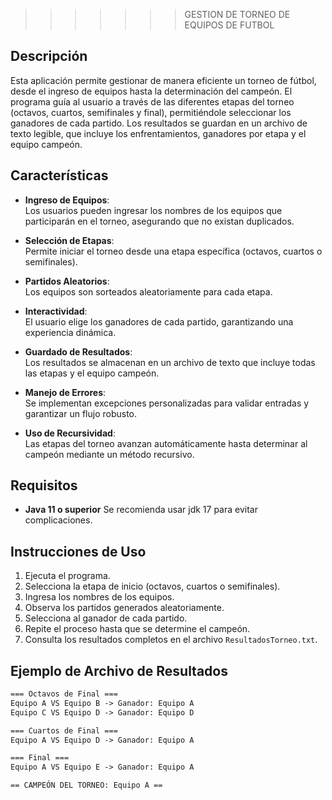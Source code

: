 
>>>>>>>GESTION DE TORNEO DE EQUIPOS DE FUTBOL

## **Descripción**
Esta aplicación permite gestionar de manera eficiente un torneo de fútbol, desde el ingreso de equipos hasta la determinación del campeón. El programa guía al usuario a través de las diferentes etapas del torneo (octavos, cuartos, semifinales y final), permitiéndole seleccionar los ganadores de cada partido. Los resultados se guardan en un archivo de texto legible, que incluye los enfrentamientos, ganadores por etapa y el equipo campeón.

## **Características**
- **Ingreso de Equipos**:  
  Los usuarios pueden ingresar los nombres de los equipos que participarán en el torneo, asegurando que no existan duplicados.

- **Selección de Etapas**:  
  Permite iniciar el torneo desde una etapa específica (octavos, cuartos o semifinales).

- **Partidos Aleatorios**:  
  Los equipos son sorteados aleatoriamente para cada etapa.

- **Interactividad**:  
  El usuario elige los ganadores de cada partido, garantizando una experiencia dinámica.

- **Guardado de Resultados**:  
  Los resultados se almacenan en un archivo de texto que incluye todas las etapas y el equipo campeón.

- **Manejo de Errores**:  
  Se implementan excepciones personalizadas para validar entradas y garantizar un flujo robusto.

- **Uso de Recursividad**:  
  Las etapas del torneo avanzan automáticamente hasta determinar al campeón mediante un método recursivo.

## **Requisitos**
- **Java 11 o superior** Se recomienda usar jdk 17 para evitar complicaciones.

## **Instrucciones de Uso**
1. Ejecuta el programa.
2. Selecciona la etapa de inicio (octavos, cuartos o semifinales).
3. Ingresa los nombres de los equipos.
4. Observa los partidos generados aleatoriamente.
5. Selecciona al ganador de cada partido.
6. Repite el proceso hasta que se determine el campeón.
7. Consulta los resultados completos en el archivo `ResultadosTorneo.txt`.

## **Ejemplo de Archivo de Resultados**
```txt
=== Octavos de Final ===
Equipo A VS Equipo B -> Ganador: Equipo A
Equipo C VS Equipo D -> Ganador: Equipo D

=== Cuartos de Final ===
Equipo A VS Equipo D -> Ganador: Equipo A

=== Final ===
Equipo A VS Equipo E -> Ganador: Equipo A

== CAMPEÓN DEL TORNEO: Equipo A ==

